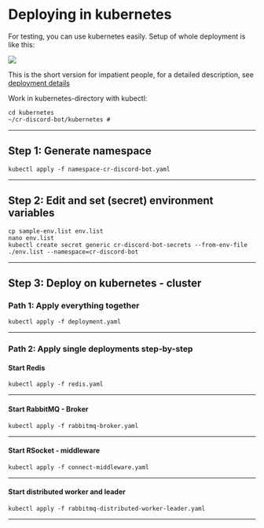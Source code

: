# Deploying in kubernetes

For testing, you can use kubernetes easily. Setup of whole deployment is like this:

![](http://www.plantuml.com/plantuml/proxy?idx=0&src=https://raw.githubusercontent.com/theyellow/cr-discord-bot/main/kubernetes/kubernetes-setup.puml?)

This is the short version for impatient people, for a detailed description, see [deployment details](deployment.adoc)

Work in kubernetes-directory with kubectl:
```
cd kubernetes
~/cr-discord-bot/kubernetes #
```
---
## Step 1: Generate namespace
```
kubectl apply -f namespace-cr-discord-bot.yaml
```
---
## Step 2: Edit and set (secret) environment variables
```
cp sample-env.list env.list
nano env.list 
kubectl create secret generic cr-discord-bot-secrets --from-env-file ./env.list --namespace=cr-discord-bot
```
---
## Step 3: Deploy on kubernetes - cluster

### Path 1: Apply everything together
```
kubectl apply -f deployment.yaml
```
---
### Path 2: Apply single deployments step-by-step


#### Start Redis
```
kubectl apply -f redis.yaml
```
---
#### Start RabbitMQ - Broker
```
kubectl apply -f rabbitmq-broker.yaml
```
---
#### Start RSocket - middleware
```
kubectl apply -f connect-middleware.yaml
```
---
#### Start distributed worker and leader
```
kubectl apply -f rabbitmq-distributed-worker-leader.yaml
```
---

